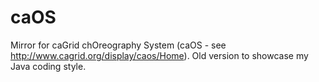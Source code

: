 caOS
====

Mirror for caGrid chOreography System (caOS - see http://www.cagrid.org/display/caos/Home). 
Old version to showcase my Java coding style.
